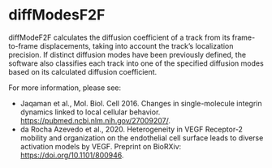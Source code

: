 # diffModesF2F
diffModeF2F calculates the diffusion coefficient of a track from its frame-to-frame displacements, taking into account the track’s localization precision. If distinct diffusion modes have been previously defined, the software also classifies each track into one of the specified diffusion modes based on its calculated diffusion coefficient.

For more information, please see:
* Jaqaman et al., Mol. Biol. Cell 2016. Changes in single-molecule integrin dynamics linked to local cellular behavior. https://pubmed.ncbi.nlm.nih.gov/27009207/. 
* da Rocha Azevedo et al., 2020. Heterogeneity in VEGF Receptor-2 mobility and organization on the endothelial cell surface leads to diverse activation models by VEGF. Preprint on BioRXiv: https://doi.org/10.1101/800946.
